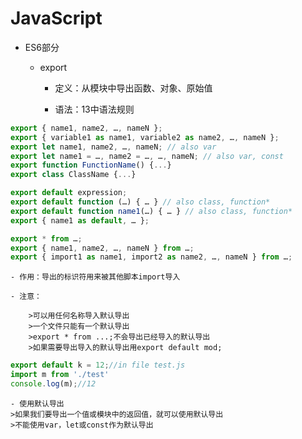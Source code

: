 # JavaScript

- ES6部分

  - export

    - 定义：从模块中导出函数、对象、原始值

    - 语法：13中语法规则

```js
export { name1, name2, …, nameN };
export { variable1 as name1, variable2 as name2, …, nameN };
export let name1, name2, …, nameN; // also var
export let name1 = …, name2 = …, …, nameN; // also var, const
export function FunctionName() {...}
export class ClassName {...}

export default expression;
export default function (…) { … } // also class, function*
export default function name1(…) { … } // also class, function*
export { name1 as default, … };

export * from …;
export { name1, name2, …, nameN } from …;
export { import1 as name1, import2 as name2, …, nameN } from …;
``` 

    - 作用：导出的标识符用来被其他脚本import导入

    - 注意：
        
        >可以用任何名称导入默认导出
        >一个文件只能有一个默认导出
        >export * from ...;不会导出已经导入的默认导出
        >如果需要导出导入的默认导出用export default mod;

```js
export default k = 12;//in file test.js
import m from './test'
console.log(m);//12
```

    - 使用默认导出
    >如果我们要导出一个值或模块中的返回值，就可以使用默认导出
    >不能使用var，let或const作为默认导出



